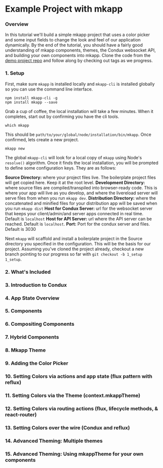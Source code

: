 # Example Project with mkapp

### Overview

In this tutorial we'll build a simple mkapp project that uses a color picker and some input fields to change the look and feel of our application dynamically.
By the end of the tutorial, you should have a fairly good understanding of mkapp components, themes, the Condux websocket API, and building your own components into mkapp.
Clone the code from the [demo project repo](https://github.com/epferrari/mkapp-demo.git) and follow along by checking out tags as we progress.

### 1. Setup

First, make sure `mkapp` is installed locally and `mkapp-cli` is installed globally so you can use the command line interface.

	npm install mkapp-cli -g
	npm install mkapp --save

Grab a cup of coffee, the local installation will take a few minutes. When it completes, start out by confirming you have the cli tools.

	which mkapp

This should be `path/to/your/global/node/installation/bin/mkapp`. Once confirmed, lets create a new project.

	mkapp new

The global `mkapp-cli` will look for a local copy of `mkapp` using Node's `resolve()` algorithm. Once it finds the local installation, you
will be prompted to define some configuration keys. They are as follows:

**Source Directory:** where your project files live. The boilerplate project files will get copied here. Keep it at the root level.
**Development Directory:** where source files are compiled/transpiled into browser-ready code. This is where your app will live as you develop, and where the livereload server will serve files from when you run `mkapp dev`.
**Distribution Directory:** where the concatenated and minified files for your distribution app will be saved when you run `mkapp dist`
**Host for Condux Server:** url for the websocket server that keeps your client/admin/and server apps connected in real time. Default is `localhost`
**Host for API Server:** url where the API server can be reached. Default is `localhost`.
**Port:** Port for the condux server and files. Default is 3030

Next `mkapp` will scaffold and install a boilerplate project in the Source directory you specified in the configuration. This will be the basis for our project.
Assuming you've cloned the project already, checkout a new branch pointing to our progress so far with `git checkout -b 1_setup 1_setup`.

### 2. What's Included

### 3. Introduction to Condux

### 4. App State Overview

### 5. Components

### 6. Compositing Components

### 7. Hybrid Components

### 8. Mkapp Theme

### 9. Adding the Color Picker

### 10. Setting Colors via actions and app state (flux pattern with reflux)

### 11. Setting Colors via the Theme (context.mkappTheme)

### 12. Setting Colors via routing actions (flux, lifecycle methods, & react-router)

### 13. Setting Colors over the wire (Condux and reflux)

### 14. Advanced Theming: Multiple themes

### 15. Advanced Theming: Using mkappTheme for your own components

